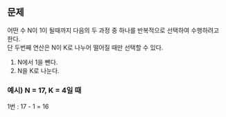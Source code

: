 ## 문제  
어떤 수 N이 1이 될때까지 다음의 두 과정 중 하나를 반복적으로 선택하여 수행하려고 한다.  
단 두번째 연산은 N이 K로 나누어 떨어질 때만 선택할 수 있다.  
1. N에서 1을 뺀다.
2. N을 K로 나눈다.

### 예시) N = 17, K = 4일 때  
1번 : 17 - 1 = 16
